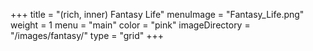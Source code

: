 +++
title = "(rich, inner) Fantasy Life"
menuImage = "Fantasy_Life.png"
weight = 1
menu = "main"
color = "pink"
imageDirectory = "/images/fantasy/"
type = "grid"
+++